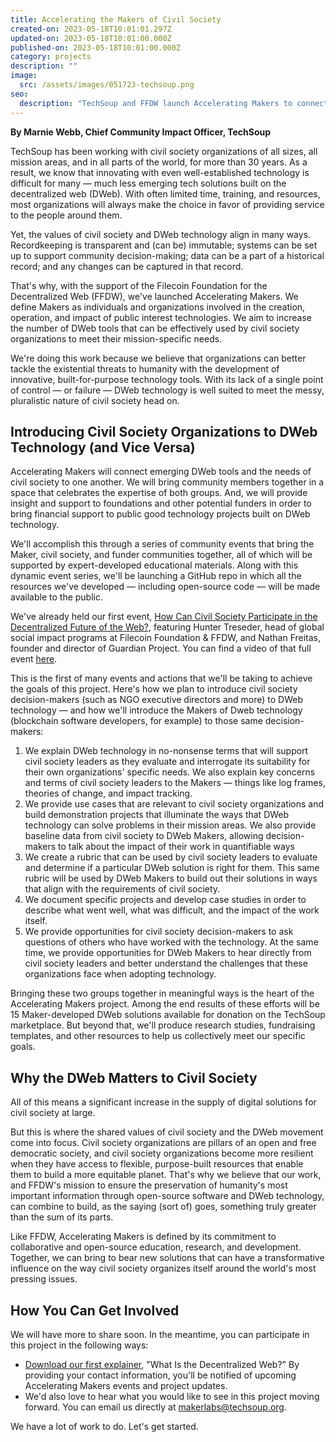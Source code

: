 ```yaml
---
title: Accelerating the Makers of Civil Society
created-on: 2023-05-18T10:01:01.297Z
updated-on: 2023-05-18T10:01:00.000Z
published-on: 2023-05-18T10:01:00.000Z
category: projects
description: ""
image:
  src: /assets/images/051723-techsoup.png
seo:
  description: "TechSoup and FFDW launch Accelerating Makers to connect civil society with DWeb technology, fostering innovation and building tools for public good through community events and resources."
---
```


**By Marnie Webb, Chief Community Impact Officer, TechSoup**

TechSoup has been working with civil society organizations of all sizes, all mission areas, and in all parts of the world, for more than 30 years. As a result, we know that innovating with even well-established technology is difficult for many — much less emerging tech solutions built on the decentralized web (DWeb). With often limited time, training, and resources, most organizations will always make the choice in favor of providing service to the people around them.

Yet, the values of civil society and DWeb technology align in many ways. Recordkeeping is transparent and (can be) immutable; systems can be set up to support community decision-making; data can be a part of a historical record; and any changes can be captured in that record.

That's why, with the support of the Filecoin Foundation for the Decentralized Web (FFDW), we've launched Accelerating Makers. We define Makers as individuals and organizations involved in the creation, operation, and impact of public interest technologies. We aim to increase the number of DWeb tools that can be effectively used by civil society organizations to meet their mission-specific needs.

We're doing this work because we believe that organizations can better tackle the existential threats to humanity with the development of innovative, built-for-purpose technology tools. With its lack of a single point of control — or failure — DWeb technology is well suited to meet the messy, pluralistic nature of civil society head on.

## Introducing Civil Society Organizations to DWeb Technology (and Vice Versa)

Accelerating Makers will connect emerging DWeb tools and the needs of civil society to one another. We will bring community members together in a space that celebrates the expertise of both groups. And, we will provide insight and support to foundations and other potential funders in order to bring financial support to public good technology projects built on DWeb technology.

We'll accomplish this through a series of community events that bring the Maker, civil society, and funder communities together, all of which will be supported by expert-developed educational materials. Along with this dynamic event series, we'll be launching a GitHub repo in which all the resources we've developed — including open-source code — will be made available to the public.

We've already held our first event, [How Can Civil Society Participate in the Decentralized Future of the Web?](https://www.youtube.com/watch?v=biI1sR859xE), featuring Hunter Treseder, head of global social impact programs at Filecoin Foundation & FFDW, and Nathan Freitas, founder and director of Guardian Project. You can find a video of that full event [here](https://www.youtube.com/watch?v=biI1sR859xE).

This is the first of many events and actions that we'll be taking to achieve the goals of this project. Here's how we plan to introduce civil society decision-makers (such as NGO executive directors and more) to DWeb technology — and how we'll introduce the Makers of Dweb technology (blockchain software developers, for example) to those same decision-makers:

1. We explain DWeb technology in no-nonsense terms that will support civil society leaders as they evaluate and interrogate its suitability for their own organizations' specific needs. We also explain key concerns and terms of civil society leaders to the Makers — things like log frames, theories of change, and impact tracking.
2. We provide use cases that are relevant to civil society organizations and build demonstration projects that illuminate the ways that DWeb technology can solve problems in their mission areas. We also provide baseline data from civil society to DWeb Makers, allowing decision-makers to talk about the impact of their work in quantifiable ways
3. We create a rubric that can be used by civil society leaders to evaluate and determine if a particular DWeb solution is right for them. This same rubric will be used by DWeb Makers to build out their solutions in ways that align with the requirements of civil society.
4. We document specific projects and develop case studies in order to describe what went well, what was difficult, and the impact of the work itself.
5. We provide opportunities for civil society decision-makers to ask questions of others who have worked with the technology. At the same time, we provide opportunities for DWeb Makers to hear directly from civil society leaders and better understand the challenges that these organizations face when adopting technology.

Bringing these two groups together in meaningful ways is the heart of the Accelerating Makers project. Among the end results of these efforts will be 15 Maker-developed DWeb solutions available for donation on the TechSoup marketplace. But beyond that, we'll produce research studies, fundraising templates, and other resources to help us collectively meet our specific goals.

## Why the DWeb Matters to Civil Society

All of this means a significant increase in the supply of digital solutions for civil society at large.

But this is where the shared values of civil society and the DWeb movement come into focus. Civil society organizations are pillars of an open and free democratic society, and civil society organizations become more resilient when they have access to flexible, purpose-built resources that enable them to build a more equitable planet. That's why we believe that our work, and FFDW's mission to ensure the preservation of humanity's most important information through open-source software and DWeb technology, can combine to build, as the saying (sort of) goes, something truly greater than the sum of its parts.

Like FFDW, Accelerating Makers is defined by its commitment to collaborative and open-source education, research, and development. Together, we can bring to bear new solutions that can have a transformative influence on the way civil society organizes itself around the world's most pressing issues.

## How You Can Get Involved

We will have more to share soon. In the meantime, you can participate in this project in the following ways:

- [Download our first explainer](https://page.techsoup.org/explainer-what-is-the-decentralized-web), "What Is the Decentralized Web?" By providing your contact information, you'll be notified of upcoming Accelerating Makers events and project updates.
- We'd also love to hear what you would like to see in this project moving forward. You can email us directly at [makerlabs@techsoup.org](mailto:makerlabs@techsoup.org).

We have a lot of work to do. Let's get started.
